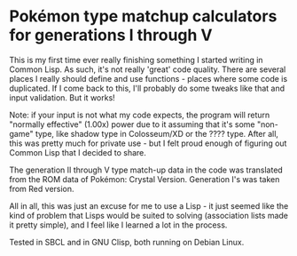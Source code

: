 # Pokémon type matchup calculators for generations I through V

This is my first time ever really finishing something I started writing in
Common Lisp. As such, it's not really 'great' code quality. There are several
places I really should define and use functions - places where some code is
duplicated. If I come back to this, I'll probably do some tweaks like that and
input validation. But it works!

Note: if your input is not what my code expects, the program will return
"normally effective" (1.00x) power due to it assuming that it's some "non-game"
type, like shadow type in Colosseum/XD or the ???? type. After all, this was
pretty much for private use - but I felt proud enough of figuring out Common
Lisp that I decided to share.

The generation II through V type match-up data in the code was translated from
the ROM data of Pokémon: Crystal Version. Generation I's was taken from Red
version.

All in all, this was just an excuse for me to use a Lisp - it just seemed like
the kind of problem that Lisps would be suited to solving (association lists
made it pretty simple), and I feel like I learned a lot in the process.

Tested in SBCL and in GNU Clisp, both running on Debian Linux.
